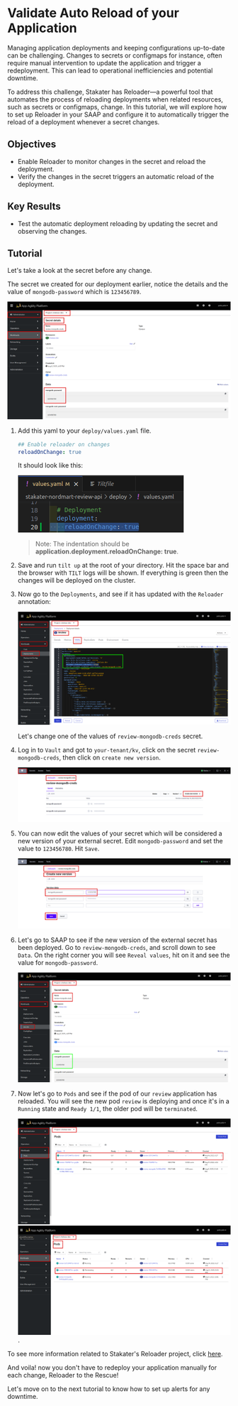 # Validate Auto Reload of your Application

Managing application deployments and keeping configurations up-to-date can be challenging. Changes to secrets or configmaps for instance, often require manual intervention to update the application and trigger a redeployment. This can lead to operational inefficiencies and potential downtime.

To address this challenge, Stakater has Reloader—a powerful tool that automates the process of reloading deployments when related resources, such as secrets or configmaps, change. In this tutorial, we will explore how to set up Reloader in your SAAP and configure it to automatically trigger the reload of a deployment whenever a secret changes.

## Objectives

- Enable Reloader to monitor changes in the secret and reload the deployment.
- Verify the changes in the secret triggers an automatic reload of the deployment.

## Key Results

- Test the automatic deployment reloading by updating the secret and observing the changes.

## Tutorial

Let's take a look at the secret before any change.

The secret we created for our deployment earlier, notice the details and the value of `mongodb-password` which is `123456789`.

![secret details before change](images/secret-details-before-change.png)

1. Add this yaml to your `deploy/values.yaml` file.

    ```yaml
    ## Enable reloader on changes
    reloadOnChange: true
    ```

    It should look like this:

    ![Reloader values](images/reload-values.png)

    > Note: The indentation should be **application.deployment.reloadOnChange: true**.

1. Save and run `tilt up` at the root of your directory. Hit the space bar and the browser with `TILT` logs will be shown. If everything is green then the changes will be deployed on the cluster.

1. Now go to the `Deployments`, and see if it has updated with the `Reloader` annotation:

    ![deployment reload annotation](images/deployment-reload.png)

    Let's change one of the values of `review-mongodb-creds` secret.

1. Log in to `Vault` and got to `your-tenant/kv`, click on the secret `review-mongodb-creds`, then click on `create new version`.

    ![Vault secret new version](images/vault-secret-new-version.png)

1. You can now edit the values of your secret which will be considered a new version of your external secret. Edit `mongodb-password` and set the value to `123456780`. Hit `Save`.

    ![edit-secret](images/edit-secret.png)

1. Let's go to SAAP to see if the new version of the external secret has been deployed. Go to `review-mongodb-creds`, and scroll down to see `Data`. On the right corner you will see `Reveal values`, hit on it and see the value for `mongodb-password`.

    ![updated secret](images/updated-secret.png)

1. Now let's go to `Pods` and see if the pod of our `review` application has reloaded. You will see the new pod `review` is deploying and once it's in a `Running` state and `Ready 1/1`, the older pod will be `terminated`.

    ![deployment pod restarted](images/deployment-pod-restarted.png)
    ![older pod terminated](images/old-pod-terminated.png).

To see more information related to Stakater's Reloader project, click [here](https://github.com/stakater/Reloader).

And voila! now you don't have to redeploy your application manually for each change, Reloader to the Rescue!

Let's move on to the next tutorial to know how to set up alerts for any downtime.
